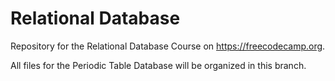 # Relational Database
Repository for the Relational Database Course on https://freecodecamp.org.

All files for the Periodic Table Database will be organized in this branch.
